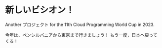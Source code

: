 # 新しいビシオン！

Another プロジェクト for the 11th Cloud Programming World Cup in 2023.

今年は、ペンシルバニアから東京まで行きましょう！
もう一度，日本へ戻ってくる！